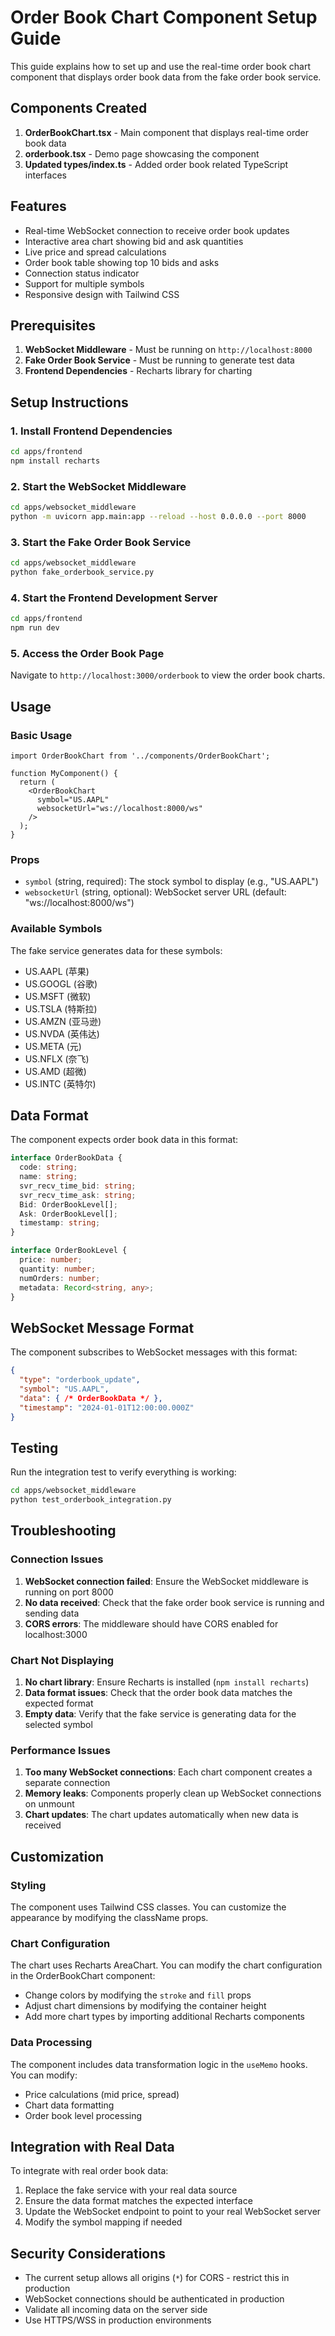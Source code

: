 # Order Book Chart Component Setup Guide

This guide explains how to set up and use the real-time order book chart component that displays order book data from the fake order book service.

## Components Created

1. **OrderBookChart.tsx** - Main component that displays real-time order book data
2. **orderbook.tsx** - Demo page showcasing the component
3. **Updated types/index.ts** - Added order book related TypeScript interfaces

## Features

- Real-time WebSocket connection to receive order book updates
- Interactive area chart showing bid and ask quantities
- Live price and spread calculations
- Order book table showing top 10 bids and asks
- Connection status indicator
- Support for multiple symbols
- Responsive design with Tailwind CSS

## Prerequisites

1. **WebSocket Middleware** - Must be running on `http://localhost:8000`
2. **Fake Order Book Service** - Must be running to generate test data
3. **Frontend Dependencies** - Recharts library for charting

## Setup Instructions

### 1. Install Frontend Dependencies

```bash
cd apps/frontend
npm install recharts
```

### 2. Start the WebSocket Middleware

```bash
cd apps/websocket_middleware
python -m uvicorn app.main:app --reload --host 0.0.0.0 --port 8000
```

### 3. Start the Fake Order Book Service

```bash
cd apps/websocket_middleware
python fake_orderbook_service.py
```

### 4. Start the Frontend Development Server

```bash
cd apps/frontend
npm run dev
```

### 5. Access the Order Book Page

Navigate to `http://localhost:3000/orderbook` to view the order book charts.

## Usage

### Basic Usage

```tsx
import OrderBookChart from '../components/OrderBookChart';

function MyComponent() {
  return (
    <OrderBookChart 
      symbol="US.AAPL" 
      websocketUrl="ws://localhost:8000/ws"
    />
  );
}
```

### Props

- `symbol` (string, required): The stock symbol to display (e.g., "US.AAPL")
- `websocketUrl` (string, optional): WebSocket server URL (default: "ws://localhost:8000/ws")

### Available Symbols

The fake service generates data for these symbols:

- US.AAPL (苹果)
- US.GOOGL (谷歌)
- US.MSFT (微软)
- US.TSLA (特斯拉)
- US.AMZN (亚马逊)
- US.NVDA (英伟达)
- US.META (元)
- US.NFLX (奈飞)
- US.AMD (超微)
- US.INTC (英特尔)

## Data Format

The component expects order book data in this format:

```typescript
interface OrderBookData {
  code: string;
  name: string;
  svr_recv_time_bid: string;
  svr_recv_time_ask: string;
  Bid: OrderBookLevel[];
  Ask: OrderBookLevel[];
  timestamp: string;
}

interface OrderBookLevel {
  price: number;
  quantity: number;
  numOrders: number;
  metadata: Record<string, any>;
}
```

## WebSocket Message Format

The component subscribes to WebSocket messages with this format:

```json
{
  "type": "orderbook_update",
  "symbol": "US.AAPL",
  "data": { /* OrderBookData */ },
  "timestamp": "2024-01-01T12:00:00.000Z"
}
```

## Testing

Run the integration test to verify everything is working:

```bash
cd apps/websocket_middleware
python test_orderbook_integration.py
```

## Troubleshooting

### Connection Issues

1. **WebSocket connection failed**: Ensure the WebSocket middleware is running on port 8000
2. **No data received**: Check that the fake order book service is running and sending data
3. **CORS errors**: The middleware should have CORS enabled for localhost:3000

### Chart Not Displaying

1. **No chart library**: Ensure Recharts is installed (`npm install recharts`)
2. **Data format issues**: Check that the order book data matches the expected format
3. **Empty data**: Verify that the fake service is generating data for the selected symbol

### Performance Issues

1. **Too many WebSocket connections**: Each chart component creates a separate connection
2. **Memory leaks**: Components properly clean up WebSocket connections on unmount
3. **Chart updates**: The chart updates automatically when new data is received

## Customization

### Styling

The component uses Tailwind CSS classes. You can customize the appearance by modifying the className props.

### Chart Configuration

The chart uses Recharts AreaChart. You can modify the chart configuration in the OrderBookChart component:

- Change colors by modifying the `stroke` and `fill` props
- Adjust chart dimensions by modifying the container height
- Add more chart types by importing additional Recharts components

### Data Processing

The component includes data transformation logic in the `useMemo` hooks. You can modify:

- Price calculations (mid price, spread)
- Chart data formatting
- Order book level processing

## Integration with Real Data

To integrate with real order book data:

1. Replace the fake service with your real data source
2. Ensure the data format matches the expected interface
3. Update the WebSocket endpoint to point to your real WebSocket server
4. Modify the symbol mapping if needed

## Security Considerations

- The current setup allows all origins (`*`) for CORS - restrict this in production
- WebSocket connections should be authenticated in production
- Validate all incoming data on the server side
- Use HTTPS/WSS in production environments
